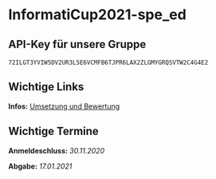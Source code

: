 # InformatiCup2021-spe_ed

## API-Key für unsere Gruppe

`72ILGT3YVIW5DV2UR3L5E6VCMFB6TJPR6LAX2ZLGMYGRQSVTW2C4G4E2`

## Wichtige Links

__Infos:__ [Umsetzung und Bewertung](https://github.com/InformatiCup/InformatiCup2021/blob/master/spe_ed.pdf "Klick mich!")


## Wichtige Termine
__Anmeldeschluss:__ *30.11.2020*

__Abgabe:__ *17.01.2021*
